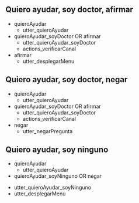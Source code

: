 ## Quiero ayudar, soy doctor, afirmar
* quieroAyudar
  - utter_quieroAyudar
* quieroAyudar_soyDoctor OR afirmar
  - utter_quieroAyudar_soyDoctor
  - actions_verificarCanal
* afirmar
  - utter_desplegarMenu

## Quiero ayudar, soy doctor, negar
* quieroAyudar
  - utter_quieroAyudar
* quieroAyudar_soyDoctor OR afirmar
  - utter_quieroAyudar_soyDoctor
  - actions_verificarCanal
* negar
  - utter_negarPregunta

## Quiero ayudar, soy ninguno
* quieroAyudar
  - utter_quieroAyudar
* quieroAyudar_soyNinguno OR negar
- utter_quieroAyudar_soyNinguno
- utter_desplegarMenu
